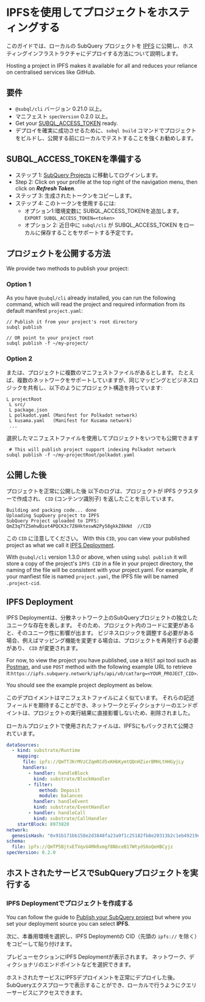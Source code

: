 # IPFSを使用してプロジェクトをホスティングする

このガイドでは、ローカルの SubQuery プロジェクトを [IPFS](https://ipfs.io/) に公開し、ホスティングインフラストラクチャにデプロイする方法について説明します。

Hosting a project in IPFS makes it available for all and reduces your reliance on centralised services like GitHub.

## 要件

- `@subql/cli` バージョン 0.21.0 以上。
- マニフェスト `specVersion` 0.2.0 以上。
- Get your [SUBQL_ACCESS_TOKEN](ipfs.md#prepare-your-subql-access-token) ready.
- デプロイを確実に成功させるために、`subql build` コマンドでプロジェクトをビルドし、公開する前にローカルでテストすることを強くお勧めします。

## SUBQL_ACCESS_TOKENを準備する

- ステップ 1: [SubQuery Projects](https://project.subquery.network/) に移動してログインします。
- Step 2: Click on your profile at the top right of the navigation menu, then click on **_Refresh Token_**.
- ステップ 3: 生成されたトークンをコピーします。
- ステップ 4: このトークンを使用するには:
  - オプション1:環境変数に SUBQL_ACCESS_TOKENを追加します。 `EXPORT SUBQL_ACCESS_TOKEN=<token>`
  - オプション 2: 近日中に `subql/cli` が SUBQL_ACCESS_TOKEN をローカルに保存することをサポートする予定です。

## プロジェクトを公開する方法

We provide two methods to publish your project:

### Option 1

As you have `@subql/cli` already installed, you can run the following command, which will read the project and required information from its default manifest `project.yaml`:

```
// Publish it from your project's root directory
subql publish

// OR point to your project root
subql publish -f ~/my-project/
```

### Option 2

または、プロジェクトに複数のマニフェストファイルがあるとします。 たとえば、複数のネットワークをサポートしていますが、同じマッピングとビジネスロジックを共有し、以下のようにプロジェクト構造を持っています:

```
L projectRoot
 L src/
 L package.json
 L polkadot.yaml (Manifest for Polkadot network)
 L kusama.yaml   (Manifest for Kusama network)
 ...
```

選択したマニフェストファイルを使用してプロジェクトをいつでも公開できます

```
 # This will publish project support indexing Polkadot network
subql publish -f ~/my-projectRoot/polkadot.yaml
```

## 公開した後

プロジェクトを正常に公開した後 以下のログは、プロジェクトが IPFS クラスターで作成され、 `CID` (コンテンツ識別子) を返したことを示しています。

```
Building and packing code... done
Uploading SupQuery project to IPFS
SubQuery Project uploaded to IPFS: QmZ3q7YZSmhwBiot4PQCK3c7Z6HkteswN2Py58gkkZ8kNd  //CID
```

この `CID` に注意してください。 With this `CID`, you can view your published project as what we call it [IPFS Deployment](ipfs.md#ipfs-deployment).

With `@subql/cli` version 1.3.0 or above, when using `subql publish` it will store a copy of the project's `IPFS CID` in a file in your project directory, the naming of the file will be consistent with your project.yaml. For example, if your manfiest file is named `project.yaml`, the IPFS file will be named  `.project-cid`.

## IPFS Deployment

IPFS Deploymentは、分散ネットワーク上のSubQueryプロジェクトの独立したユニークな存在を表します。 そのため、プロジェクト内のコードに変更があると、そのユニーク性に影響が出ます。 ビジネスロジックを調整する必要がある場合、例えばマッピング機能を変更する場合は、プロジェクトを再発行する必要があり、 `CID` が変更されます。

For now, to view the project you have published, use a `REST` api tool such as [Postman](https://web.postman.co/), and use `POST` method with the following example URL to retrieve it:`https://ipfs.subquery.network/ipfs/api/v0/cat?arg=<YOUR_PROJECT_CID>`.

You should see the example project deployment as below.

このデプロイメントはマニフェストファイルによく似ています。 それらの記述フィールドを期待することができ、ネットワークとディクショナリーのエンドポイントは、プロジェクトの実行結果に直接影響しないため、削除されました。

ローカルプロジェクトで使用されたファイルは、IPFSにもパックされて公開されています。

```yaml
dataSources:
  - kind: substrate/Runtime
    mapping:
      file: ipfs://QmTTJKrMVzCZqmRCd5xKHbKymtQQnHZierBMHLtHHGyjLy
      handlers:
        - handler: handleBlock
          kind: substrate/BlockHandler
        - filter:
            method: Deposit
            module: balances
          handler: handleEvent
          kind: substrate/EventHandler
        - handler: handleCall
          kind: substrate/CallHandler
    startBlock: 8973820
network:
  genesisHash: "0x91b171bb158e2d3848fa23a9f1c25182fb8e20313b2c1eb49219da7a70ce90c3"
schema:
  file: ipfs://QmTP5BjtxETVqvU4MkRxmgf8NbceB17WtydS6oQeHBCyjz
specVersion: 0.2.0
```

## ホストされたサービスでSubQueryプロジェクトを実行する

### IPFS Deploymentでプロジェクトを作成する

You can follow the guide to [Publish your SubQuery project](../run_publish/publish.md) but where you set your deployment source you can select **IPFS**.

次に、本番用環境を選択し、IPFS Deploymentの CID（先頭の `ipfs://` を除く）をコピーして貼り付けます。

プレビューセクションにIPFS Deploymentが表示されます。 ネットワーク、ディクショナリのエンドポイントなどを選択できます。

ホストされたサービスにIPFSデプロイメントを正常にデプロイした後。 SubQueryエクスプローラで表示することができ、ローカルで行うようにクエリーサービスにアクセスできます。
